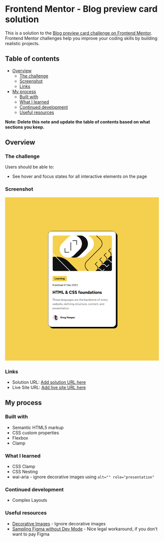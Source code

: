 # Frontend Mentor - Blog preview card solution

This is a solution to the [Blog preview card challenge on Frontend Mentor](https://www.frontendmentor.io/challenges/blog-preview-card-ckPaj01IcS). Frontend Mentor challenges help you improve your coding skills by building realistic projects. 

## Table of contents

- [Overview](#overview)
  - [The challenge](#the-challenge)
  - [Screenshot](#screenshot)
  - [Links](#links)
- [My process](#my-process)
  - [Built with](#built-with)
  - [What I learned](#what-i-learned)
  - [Continued development](#continued-development)
  - [Useful resources](#useful-resources)

**Note: Delete this note and update the table of contents based on what sections you keep.**

## Overview

### The challenge

Users should be able to:

- See hover and focus states for all interactive elements on the page

### Screenshot

![](./preview.png)

### Links

- Solution URL: [Add solution URL here](https://your-solution-url.com)
- Live Site URL: [Add live site URL here](https://your-live-site-url.com)

## My process

### Built with

- Semantic HTML5 markup
- CSS custom properties
- Flexbox
- Clamp

### What I learned

* CSS Clamp
* CSS Nesting
* wai-aria - ignore decorative images using `alt="" role="presentation"` 

### Continued development

* Complex Layouts

### Useful resources

- [Decorative Images](https://www.w3.org/WAI/tutorials/images/decorative/) - Ignore decorative images
- [Sampling Figma without Dev Mode](https://www.youtube.com/watch?v=2SWCN9vCtOw) - Nice legal workaround, if you don't want to pay Figma

